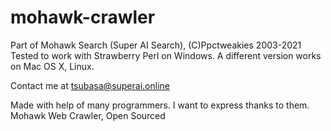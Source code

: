 # mohawk-crawler
Part of Mohawk Search (Super AI Search),
(C)Ppctweakies 2003-2021 
Tested to work with Strawberry Perl on Windows. A different version works on Mac OS X, Linux. 

Contact me at tsubasa@superai.online

Made with help of many programmers. I want to express thanks to them.
Mohawk Web Crawler, Open Sourced
